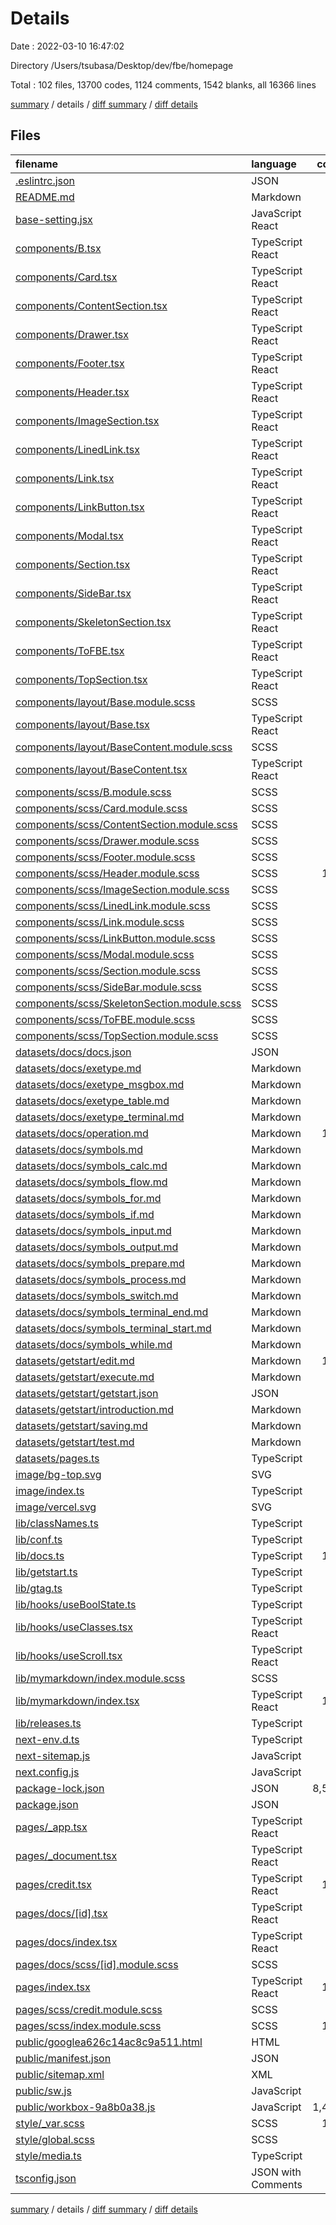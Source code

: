 # Details

Date : 2022-03-10 16:47:02

Directory /Users/tsubasa/Desktop/dev/fbe/homepage

Total : 102 files,  13700 codes, 1124 comments, 1542 blanks, all 16366 lines

[summary](results.md) / details / [diff summary](diff.md) / [diff details](diff-details.md)

## Files
| filename | language | code | comment | blank | total |
| :--- | :--- | ---: | ---: | ---: | ---: |
| [.eslintrc.json](/.eslintrc.json) | JSON | 3 | 0 | 1 | 4 |
| [README.md](/README.md) | Markdown | 3 | 0 | 7 | 10 |
| [base-setting.jsx](/base-setting.jsx) | JavaScript React | 3 | 0 | 5 | 8 |
| [components/B.tsx](/components/B.tsx) | TypeScript React | 9 | 0 | 3 | 12 |
| [components/Card.tsx](/components/Card.tsx) | TypeScript React | 26 | 0 | 10 | 36 |
| [components/ContentSection.tsx](/components/ContentSection.tsx) | TypeScript React | 15 | 0 | 5 | 20 |
| [components/Drawer.tsx](/components/Drawer.tsx) | TypeScript React | 59 | 0 | 4 | 63 |
| [components/Footer.tsx](/components/Footer.tsx) | TypeScript React | 22 | 0 | 5 | 27 |
| [components/Header.tsx](/components/Header.tsx) | TypeScript React | 80 | 2 | 6 | 88 |
| [components/ImageSection.tsx](/components/ImageSection.tsx) | TypeScript React | 34 | 0 | 5 | 39 |
| [components/LinedLink.tsx](/components/LinedLink.tsx) | TypeScript React | 14 | 0 | 4 | 18 |
| [components/Link.tsx](/components/Link.tsx) | TypeScript React | 36 | 0 | 5 | 41 |
| [components/LinkButton.tsx](/components/LinkButton.tsx) | TypeScript React | 30 | 0 | 3 | 33 |
| [components/Modal.tsx](/components/Modal.tsx) | TypeScript React | 16 | 0 | 5 | 21 |
| [components/Section.tsx](/components/Section.tsx) | TypeScript React | 30 | 0 | 5 | 35 |
| [components/SideBar.tsx](/components/SideBar.tsx) | TypeScript React | 33 | 0 | 5 | 38 |
| [components/SkeletonSection.tsx](/components/SkeletonSection.tsx) | TypeScript React | 14 | 0 | 3 | 17 |
| [components/ToFBE.tsx](/components/ToFBE.tsx) | TypeScript React | 13 | 0 | 2 | 15 |
| [components/TopSection.tsx](/components/TopSection.tsx) | TypeScript React | 11 | 0 | 4 | 15 |
| [components/layout/Base.module.scss](/components/layout/Base.module.scss) | SCSS | 3 | 0 | 1 | 4 |
| [components/layout/Base.tsx](/components/layout/Base.tsx) | TypeScript React | 31 | 0 | 8 | 39 |
| [components/layout/BaseContent.module.scss](/components/layout/BaseContent.module.scss) | SCSS | 30 | 4 | 5 | 39 |
| [components/layout/BaseContent.tsx](/components/layout/BaseContent.tsx) | TypeScript React | 23 | 0 | 4 | 27 |
| [components/scss/B.module.scss](/components/scss/B.module.scss) | SCSS | 5 | 0 | 3 | 8 |
| [components/scss/Card.module.scss](/components/scss/Card.module.scss) | SCSS | 42 | 0 | 6 | 48 |
| [components/scss/ContentSection.module.scss](/components/scss/ContentSection.module.scss) | SCSS | 8 | 0 | 4 | 12 |
| [components/scss/Drawer.module.scss](/components/scss/Drawer.module.scss) | SCSS | 40 | 1 | 5 | 46 |
| [components/scss/Footer.module.scss](/components/scss/Footer.module.scss) | SCSS | 27 | 0 | 6 | 33 |
| [components/scss/Header.module.scss](/components/scss/Header.module.scss) | SCSS | 138 | 0 | 10 | 148 |
| [components/scss/ImageSection.module.scss](/components/scss/ImageSection.module.scss) | SCSS | 23 | 2 | 3 | 28 |
| [components/scss/LinedLink.module.scss](/components/scss/LinedLink.module.scss) | SCSS | 9 | 0 | 3 | 12 |
| [components/scss/Link.module.scss](/components/scss/Link.module.scss) | SCSS | 9 | 0 | 2 | 11 |
| [components/scss/LinkButton.module.scss](/components/scss/LinkButton.module.scss) | SCSS | 27 | 0 | 5 | 32 |
| [components/scss/Modal.module.scss](/components/scss/Modal.module.scss) | SCSS | 18 | 0 | 5 | 23 |
| [components/scss/Section.module.scss](/components/scss/Section.module.scss) | SCSS | 25 | 1 | 6 | 32 |
| [components/scss/SideBar.module.scss](/components/scss/SideBar.module.scss) | SCSS | 30 | 0 | 4 | 34 |
| [components/scss/SkeletonSection.module.scss](/components/scss/SkeletonSection.module.scss) | SCSS | 11 | 0 | 4 | 15 |
| [components/scss/ToFBE.module.scss](/components/scss/ToFBE.module.scss) | SCSS | 21 | 0 | 10 | 31 |
| [components/scss/TopSection.module.scss](/components/scss/TopSection.module.scss) | SCSS | 11 | 1 | 5 | 17 |
| [datasets/docs/docs.json](/datasets/docs/docs.json) | JSON | 80 | 0 | 0 | 80 |
| [datasets/docs/exetype.md](/datasets/docs/exetype.md) | Markdown | 10 | 1 | 13 | 24 |
| [datasets/docs/exetype_msgbox.md](/datasets/docs/exetype_msgbox.md) | Markdown | 8 | 0 | 10 | 18 |
| [datasets/docs/exetype_table.md](/datasets/docs/exetype_table.md) | Markdown | 21 | 3 | 25 | 49 |
| [datasets/docs/exetype_terminal.md](/datasets/docs/exetype_terminal.md) | Markdown | 16 | 3 | 19 | 38 |
| [datasets/docs/operation.md](/datasets/docs/operation.md) | Markdown | 167 | 2 | 137 | 306 |
| [datasets/docs/symbols.md](/datasets/docs/symbols.md) | Markdown | 26 | 0 | 33 | 59 |
| [datasets/docs/symbols_calc.md](/datasets/docs/symbols_calc.md) | Markdown | 44 | 4 | 31 | 79 |
| [datasets/docs/symbols_flow.md](/datasets/docs/symbols_flow.md) | Markdown | 25 | 4 | 30 | 59 |
| [datasets/docs/symbols_for.md](/datasets/docs/symbols_for.md) | Markdown | 27 | 1 | 25 | 53 |
| [datasets/docs/symbols_if.md](/datasets/docs/symbols_if.md) | Markdown | 17 | 1 | 20 | 38 |
| [datasets/docs/symbols_input.md](/datasets/docs/symbols_input.md) | Markdown | 14 | 8 | 18 | 40 |
| [datasets/docs/symbols_output.md](/datasets/docs/symbols_output.md) | Markdown | 17 | 1 | 21 | 39 |
| [datasets/docs/symbols_prepare.md](/datasets/docs/symbols_prepare.md) | Markdown | 30 | 1 | 25 | 56 |
| [datasets/docs/symbols_process.md](/datasets/docs/symbols_process.md) | Markdown | 19 | 1 | 18 | 38 |
| [datasets/docs/symbols_switch.md](/datasets/docs/symbols_switch.md) | Markdown | 22 | 1 | 26 | 49 |
| [datasets/docs/symbols_terminal_end.md](/datasets/docs/symbols_terminal_end.md) | Markdown | 20 | 1 | 20 | 41 |
| [datasets/docs/symbols_terminal_start.md](/datasets/docs/symbols_terminal_start.md) | Markdown | 18 | 1 | 20 | 39 |
| [datasets/docs/symbols_while.md](/datasets/docs/symbols_while.md) | Markdown | 14 | 1 | 18 | 33 |
| [datasets/getstart/edit.md](/datasets/getstart/edit.md) | Markdown | 162 | 1 | 104 | 267 |
| [datasets/getstart/execute.md](/datasets/getstart/execute.md) | Markdown | 84 | 26 | 91 | 201 |
| [datasets/getstart/getstart.json](/datasets/getstart/getstart.json) | JSON | 20 | 0 | 1 | 21 |
| [datasets/getstart/introduction.md](/datasets/getstart/introduction.md) | Markdown | 51 | 0 | 38 | 89 |
| [datasets/getstart/saving.md](/datasets/getstart/saving.md) | Markdown | 43 | 0 | 35 | 78 |
| [datasets/getstart/test.md](/datasets/getstart/test.md) | Markdown | 22 | 0 | 7 | 29 |
| [datasets/pages.ts](/datasets/pages.ts) | TypeScript | 23 | 5 | 7 | 35 |
| [image/bg-top.svg](/image/bg-top.svg) | SVG | 5 | 0 | 0 | 5 |
| [image/index.ts](/image/index.ts) | TypeScript | 18 | 0 | 3 | 21 |
| [image/vercel.svg](/image/vercel.svg) | SVG | 6 | 0 | 1 | 7 |
| [lib/classNames.ts](/lib/classNames.ts) | TypeScript | 21 | 13 | 3 | 37 |
| [lib/conf.ts](/lib/conf.ts) | TypeScript | 5 | 0 | 4 | 9 |
| [lib/docs.ts](/lib/docs.ts) | TypeScript | 103 | 4 | 6 | 113 |
| [lib/getstart.ts](/lib/getstart.ts) | TypeScript | 81 | 3 | 11 | 95 |
| [lib/gtag.ts](/lib/gtag.ts) | TypeScript | 22 | 4 | 6 | 32 |
| [lib/hooks/useBoolState.ts](/lib/hooks/useBoolState.ts) | TypeScript | 14 | 0 | 5 | 19 |
| [lib/hooks/useClasses.tsx](/lib/hooks/useClasses.tsx) | TypeScript React | 42 | 0 | 2 | 44 |
| [lib/hooks/useScroll.tsx](/lib/hooks/useScroll.tsx) | TypeScript React | 14 | 0 | 3 | 17 |
| [lib/mymarkdown/index.module.scss](/lib/mymarkdown/index.module.scss) | SCSS | 88 | 0 | 19 | 107 |
| [lib/mymarkdown/index.tsx](/lib/mymarkdown/index.tsx) | TypeScript React | 136 | 1 | 9 | 146 |
| [lib/releases.ts](/lib/releases.ts) | TypeScript | 5 | 0 | 4 | 9 |
| [next-env.d.ts](/next-env.d.ts) | TypeScript | 0 | 5 | 2 | 7 |
| [next-sitemap.js](/next-sitemap.js) | JavaScript | 5 | 0 | 2 | 7 |
| [next.config.js](/next.config.js) | JavaScript | 10 | 7 | 3 | 20 |
| [package-lock.json](/package-lock.json) | JSON | 8,574 | 0 | 1 | 8,575 |
| [package.json](/package.json) | JSON | 36 | 0 | 1 | 37 |
| [pages/_app.tsx](/pages/_app.tsx) | TypeScript React | 53 | 0 | 12 | 65 |
| [pages/_document.tsx](/pages/_document.tsx) | TypeScript React | 52 | 0 | 2 | 54 |
| [pages/credit.tsx](/pages/credit.tsx) | TypeScript React | 182 | 0 | 16 | 198 |
| [pages/docs/[id].tsx](/pages/docs/%5Bid%5D.tsx) | TypeScript React | 89 | 18 | 10 | 117 |
| [pages/docs/index.tsx](/pages/docs/index.tsx) | TypeScript React | 78 | 10 | 11 | 99 |
| [pages/docs/scss/[id].module.scss](/pages/docs/scss/%5Bid%5D.module.scss) | SCSS | 6 | 0 | 3 | 9 |
| [pages/index.tsx](/pages/index.tsx) | TypeScript React | 119 | 9 | 6 | 134 |
| [pages/scss/credit.module.scss](/pages/scss/credit.module.scss) | SCSS | 33 | 0 | 5 | 38 |
| [pages/scss/index.module.scss](/pages/scss/index.module.scss) | SCSS | 132 | 1 | 16 | 149 |
| [public/googlea626c14ac8c9a511.html](/public/googlea626c14ac8c9a511.html) | HTML | 1 | 0 | 0 | 1 |
| [public/manifest.json](/public/manifest.json) | JSON | 67 | 0 | 1 | 68 |
| [public/sitemap.xml](/public/sitemap.xml) | XML | 28 | 0 | 0 | 28 |
| [public/sw.js](/public/sw.js) | JavaScript | 76 | 28 | 11 | 115 |
| [public/workbox-9a8b0a38.js](/public/workbox-9a8b0a38.js) | JavaScript | 1,441 | 934 | 363 | 2,738 |
| [style/_var.scss](/style/_var.scss) | SCSS | 133 | 10 | 15 | 158 |
| [style/global.scss](/style/global.scss) | SCSS | 10 | 0 | 4 | 14 |
| [style/media.ts](/style/media.ts) | TypeScript | 1 | 0 | 4 | 5 |
| [tsconfig.json](/tsconfig.json) | JSON with Comments | 32 | 0 | 0 | 32 |

[summary](results.md) / details / [diff summary](diff.md) / [diff details](diff-details.md)